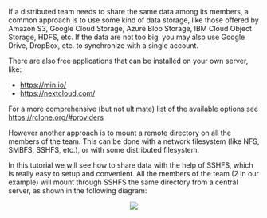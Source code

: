If a distributed team needs to share the same data among its members,
a common approach is to use some kind of data storage, like those
offered by Amazon S3, Google Cloud Storage, Azure Blob Storage, IBM
Cloud Object Storage, HDFS, etc. If the data are not too big, you may
also use Google Drive, DropBox, etc. to synchronize with a single
account.

There are also free applications that can be installed on your own
server, like:
- https://min.io/
- https://nextcloud.com/

For a more comprehensive (but not ultimate) list of the available
options see https://rclone.org/#providers

However another approach is to mount a remote directory on all the
members of the team. This can be done with a network filesystem (like
NFS, SMBFS, SSHFS, etc.), or with some distributed filesystem.

In this tutorial we will see how to share data with the help of SSHFS,
which is really easy to setup and convenient. All the members of the
team (2 in our example) will mount through SSHFS the same directory
from a central server, as shown in the following diagram:

<p align="center">
<img src="/dashohoxha/courses/misc/sharing-data-with-sshfs/assets/sshfs-data-sharing.png">
</p>

